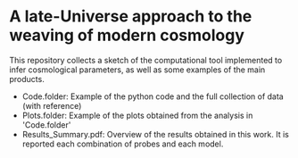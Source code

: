 # A late-Universe approach to the weaving of modern cosmology 

This repository collects a sketch of the computational tool implemented to infer cosmological parameters, as well as some examples of the main products.

  - Code.folder: Example of the python code and the full collection of data (with reference)
  - Plots.folder: Example of the plots obtained from the analysis in 'Code.folder'
  - Results_Summary.pdf: Overview of the results obtained in this work. It is reported each combination of probes and each model. 
